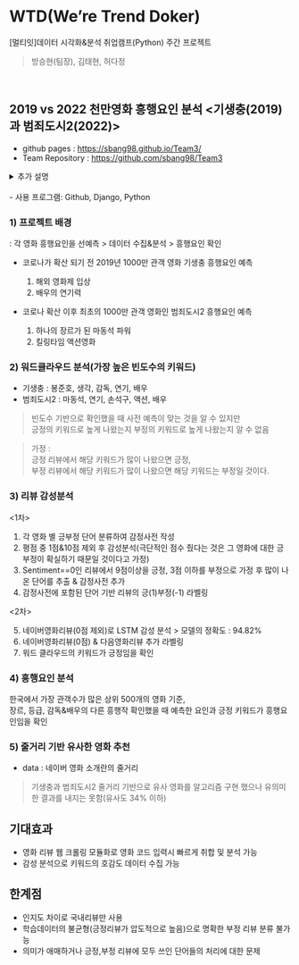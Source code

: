# WTD(We’re Trend Doker)
[멀티잇]데이터 시각화&분석 취업캠프(Python) 주간 프로젝트
> 방승현(팀장), 김태현, 허다정
<br>

## 2019 vs 2022 천만영화 흥행요인 분석 <기생충(2019)과 범죄도시2(2022)>
- github pages : https://sbang98.github.io/Team3/
- Team Repository : https://github.com/sbang98/Team3
<details>
<summary> 추가 설명</summary>
<div markdown="1">
&emsp;현 Repository는 프로젝트의 배포 테스트를 위한 Repository입니다.<br>
&emsp;배포된 페이지 및 자세한 코드는 위 링크에서 확인 부탁드립니다.
</div>
</details>
<br>
- 사용 프로그램: Github, Django, Python

### 1) 프로젝트 배경
: 각 영화 흥행요인을 선예측 > 데이터 수집&분석 > 흥행요인 확인

- 코로나가 확산 되기 전 2019년 1000만 관객 영화 기생충 흥행요인 예측
  1. 해외 영화제 입상
  2. 배우의 연기력

- 코로나 확산 이후 최초의 1000만 관객 영화인 범죄도시2 흥행요인 예측
  1. 하나의 장르가 된 마동석 파워
  2. 킬링타임 액션영화

### 2) 워드클라우드 분석(가장 높은 빈도수의 키워드)
- 기생충 : 봉준호, 생각, 감독, 연기, 배우 
- 범죄도시2 : 마동석, 연기, 손석구, 액션, 배우 
> 빈도수 기반으로 확인했을 때 사전 예측이 맞는 것을 알 수 있지만<br>
  긍정의 키워드로 높게 나왔는지 부정의 키워드로 높게 나왔는지 알 수 없음

> 가정 : <br>
긍정 리뷰에서 해당 키워드가 많이 나왔으면 긍정, <br>
부정 리뷰에서 해당 키워드가 많이 나왔으면 해당 키워드는 부정일 것이다.

### 3) 리뷰 감성분석
<1차>
1. 각 영화 별 긍부정 단어 분류하여 감정사전 작성
2. 평점 중 1점&10점 제외 후 감성분석(극단적인 점수 줬다는 것은 그 영화에 대한 긍부정이 확실하기 때문일 것이다고 가정)
3. Sentiment==0인 리뷰에서 9점이상을 긍정, 3점 이하를 부정으로 가정 후 많이 나온 단어를 추출 & 감정사전 추가
4. 감정사전에 포함된 단어 기반 리뷰의 긍(1)부정(-1) 라벨링

<2차>

5. 네이버영화리뷰(0점 제외)로 LSTM 감성 분석 > 모델의 정확도 : 94.82%
6. 네이버영화리뷰(0점) & 다음영화리뷰 추가 라벨링
7. 워드 클라우드의 키워드가 긍정임을 확인

### 4) 흥행요인 분석
한국에서 가장 관객수가 많은 상위 500개의 영화 기준,<br>
장르, 등급, 감독&배우의 다른 흥행작 확인했을 때 예측한 요인과 긍정 키워드가 흥행요인임을 확인

### 5) 줄거리 기반 유사한 영화 추천
- data : 네이버 영화 소개란의 줄거리
> 기생충과 범죄도시2 줄거리 기반으로 유사 영화를 알고리즘 구현 했으나 유의미한 결과를 내지는 못함(유사도 34% 이하)


## 기대효과
- 영화 리뷰 웹 크롤링 모듈화로 영화 코드 입력시 빠르게 취합 및 분석 가능
- 감성 분석으로 키워드의 호감도 데이터 수집 가능

## 한계점
- 인지도 차이로 국내리뷰만 사용
- 학습데이터의 불균형(긍정리뷰가 압도적으로 높음)으로 명확한 부정 리뷰 분류 불가능
- 의미가 애매하거나 긍정,부정 리뷰에 모두 쓰인 단어들의 처리에 대한 문제
